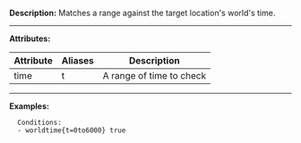 **Description:** Matches a range against the target location's world's time.

---

**Attributes:**

| Attribute | Aliases        | Description               |
| --------- | -------------  | ------------------------- |
| time| t| A range of time to check|

---

**Examples:**

```
  Conditions:
  - worldtime{t=0to6000} true
```